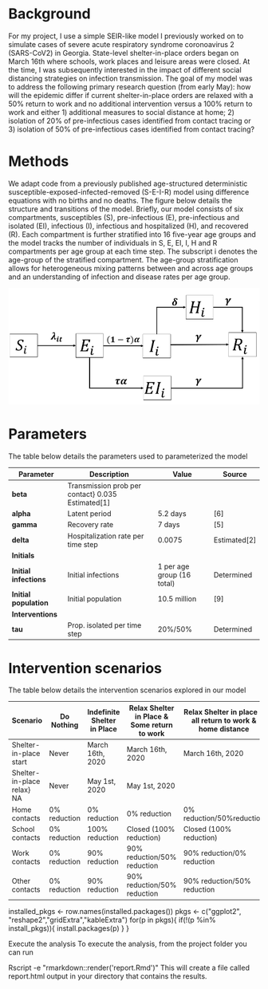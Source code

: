 # Background

For my project, I use a simple SEIR-like model I previously worked on to simulate cases of severe acute respiratory syndrome coronoavirus 2 (SARS-CoV2) in Georgia. State-level shelter-in-place orders began on March 16th where schools, work places and leisure areas were closed. At the time, I was subsequently interested in the impact of different social distancing strategies on infection transmission. The goal of my model was to address the following primary research question (from early May): how will the epidemic differ if current shelter-in-place orders are relaxed with a 50% return to work and no additional intervention versus a 100% return to work and either 1) additional measures to social distance at home; 2) isolation of 20% of pre-infectious cases identified from contact tracing or 3) isolation of 50% of pre-infectious cases identified from contact tracing? 

# Methods
We adapt code from a previously published age-structured deterministic susceptible-exposed-infected-removed (S-E-I-R) model using difference equations with no births and no deaths. The figure below details the structure and transitions of the model. Briefly, our model consists of six compartments, susceptibles (S), pre-infectious (E), pre-infectious and isolated (EI), infectious (I), infectious and hospitalized (H), and recovered (R). Each compartment is further stratified into 16 five-year age groups and the model tracks the number of individuals in S, E, EI, I, H and R compartments per age group at each time step. The subscript i denotes the age-group of the stratified compartment. The age-group stratification allows for heterogeneous mixing patterns between and across age groups and an understanding of infection and disease rates per age group.

![Model structure](/modelstructure.png)

# Parameters
The table below details the parameters used to parameterized the model

Parameter|	Description|	Value|	Source
---------|----------------|-----------|----------
**beta**| Transmission prob per contact}	0.035	Estimated[1]
**alpha**|	Latent period|	5.2 days|	[6]
**gamma**|	Recovery rate|	7 days|	[5]
**delta**|	Hospitalization rate per time step|	0.0075|	Estimated[2]
**Initials**|			
**Initial infections**|	Initial infections|	1 per age group (16 total)|	Determined
**Initial population**|	Initial population|	10.5 million|	[9]
**Interventions**|			
**tau**|	Prop. isolated per time step|	20%/50%|	Determined


# Intervention scenarios
The table below details the intervention scenarios explored in our model

Scenario|	Do Nothing|	Indefinite Shelter in Place|	Relax Shelter in Place & Some return to work|	Relax Shelter in place & all return to work & home distance
--------|----------------|-----------------------------|-----------------------------------------------|---------------------------------------------------
Shelter-in-place start|	Never|	March 16th, 2020|	March 16th, 2020|	March 16th, 2020
Shelter-in-place relax}	NA|	Never|	May 1st, 2020|	May 1st, 2020
Home contacts|	0% reduction|	0% reduction|	0% reduction|	0% reduction/50%reduction
School contacts|	0% reduction|	100% reduction|	Closed (100% reduction)|	Closed (100% reduction)
Work contacts|	0% reduction|	90% reduction|	90% reduction/50% reduction|	90% reduction/0% reduction
Other contacts|	0% reduction|	90% reduction|	90% reduction/50% reduction|	90% reduction/50% reduction



installed_pkgs <- row.names(installed.packages())
pkgs <- c("ggplot2", "reshape2","gridExtra","kableExtra")
for(p in pkgs){
	if(!(p %in% install_pkgs)){
		install.packages(p)
	}
}

Execute the analysis
To execute the analysis, from the project folder you can run

Rscript -e "rmarkdown::render('report.Rmd')"
This will create a file called report.html output in your directory that contains the results.
